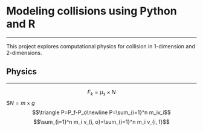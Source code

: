 # Modeling collisions using Python and R 
---
This project explores computational physics for collision in 1-dimension 
and 2-dimensions.

## Physics
---
$$F_k=\mu_s\times N$$
$$N=m\times g$
$$\triangle P=P_f-P_o\newline P=\sum_{i=1}^n m_iv_i$$$$\sum_{i=1}^n m_i v_{i, o}=\sum_{i=1}^n m_i v_{i, f}$$
